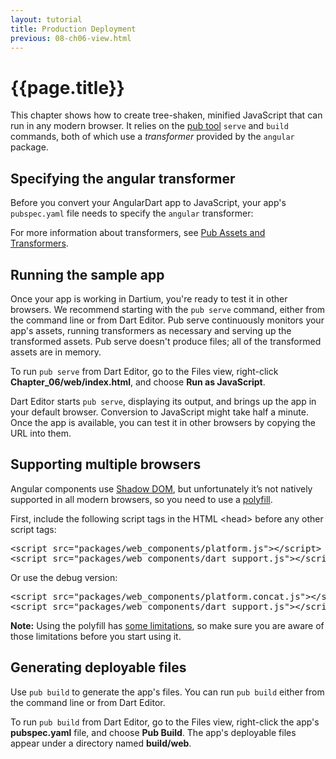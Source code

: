 ```yaml
---
layout: tutorial
title: Production Deployment
previous: 08-ch06-view.html
---
```


# {{page.title}}

<p>
This chapter shows how to create tree-shaken, minified JavaScript that
can run in any modern browser.
It relies on the
<a href="https://www.dartlang.org/tools/pub/">pub tool</a>
<code>serve</code> and <code>build</code> commands,
both of which use a <em>transformer</em>
provided by the <code>angular</code> package.
</p>


<h2 id="adding-the-transformer">Specifying the angular transformer</h2>

<p>
Before you convert your AngularDart app to JavaScript,
your app's <code>pubspec.yaml</code> file
needs to specify the <code>angular</code> transformer:
</p>

<script type="template/code">
transformers:
- angular
</script>

<p>
For more information about transformers, see
<a href="https://www.dartlang.org/tools/pub/assets-and-transformers.html">Pub Assets and Transformers</a>.

<h2 id="running-the-sample-app">Running the sample app</h2>

<p>
Once your app is working in Dartium,
you're ready to test it in other browsers.
We recommend starting with the <code>pub serve</code> command,
either from the command line or from Dart Editor.
Pub serve continuously monitors your app's assets,
running transformers as necessary
and serving up the transformed assets.
Pub serve doesn't produce files;
all of the transformed assets are in memory.
</p>

<p>
To run <code>pub serve</code> from Dart Editor,
go to the Files view, right-click <b>Chapter_06/web/index.html</b>,
and choose <b>Run as JavaScript</b>.
</p>

<p>
Dart Editor starts <code>pub serve</code>, displaying its output,
and brings up the app in your default browser.
Conversion to JavaScript might take half a minute.
Once the app is available, you can test it in other browsers
by copying the URL into them.
</p>


<h2 id="cross-browser-support">Supporting multiple browsers</h2>

<p>Angular components use  <a href="http://www.html5rocks.com/en/tutorials/webcomponents/shadowdom/">
  Shadow DOM</a>, but unfortunately it’s not natively supported in all
modern browsers, so you need to use a
<a href="http://pub.dartlang.org/packages/web_components">polyfill</a>.</p>

<p>
First, include the following script tags in the HTML &lt;head&gt; before any other script tags:
</p>

<!-- Can not use a script tag here because of nested script tags -->
<pre class="prettyprint">
&lt;script src="packages/web_components/platform.js"&gt;&lt;/script&gt;
&lt;script src="packages/web_components/dart_support.js"&gt;&lt;/script&gt;
</pre>

<p>Or use the debug version:</p>

<!-- Can not use a script tag here because of nested script tags -->
<pre class="prettyprint">
&lt;script src="packages/web_components/platform.concat.js"&gt;&lt;/script&gt;
&lt;script src="packages/web_components/dart_support.js"&gt;&lt;/script&gt;
</pre>

<p><strong>Note:</strong> Using the polyfill has
<a href="https://github.com/polymer/ShadowDOM#known-limitations">
  some limitations</a>, so make sure you are aware of those limitations
before you start using it.</p>


<h2 id="generating-files">Generating deployable files</h2>

<p>
Use <code>pub build</code> to generate the app's files.
You can run <code>pub build</code> either from the command line
or from Dart Editor.
</p>

<p>
To run <code>pub build</code> from Dart Editor,
go to the Files view,
right-click the app's <b>pubspec.yaml</b> file,
and choose <b>Pub Build</b>.
The app's deployable files appear
under a directory named <b>build/web</b>.
</p>
